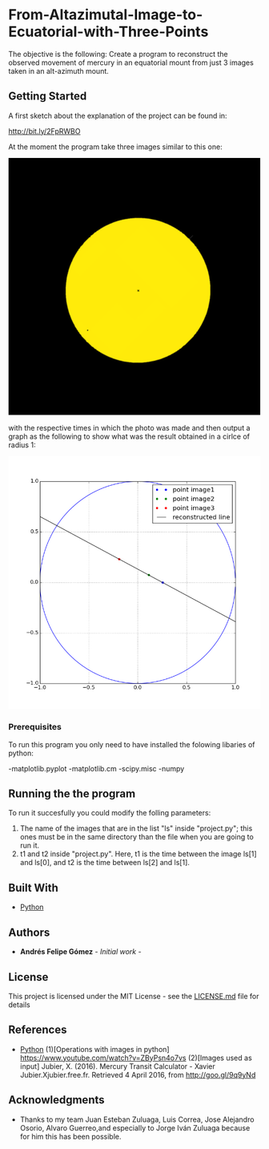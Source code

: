 # From-Altazimutal-Image-to-Ecuatorial-with-Three-Points

The objective is the following: Create a program to reconstruct the observed movement of mercury in an equatorial mount from just 3 images taken in an alt-azimuth mount. 

## Getting Started

A first sketch about the explanation of the project can be found in: 

http://bit.ly/2FpRWBO

At the moment the program take three images similar to this one: 

![alt text](Images/take1-06_40_59.png)

with the respective times in which the photo was made and then output a graph as the following to show what was the result obtained in a cirlce of radius 1:

![alt text](Images/Ejemplo1.png)

### Prerequisites

To run this program you only need to have installed the folowing libaries of python: 

-matplotlib.pyplot 
-matplotlib.cm
-scipy.misc
-numpy


## Running the the program

To run it succesfully you could modify the folling parameters: 

1. The name of the images that are in the list "ls" inside "project.py"; this ones must be in the same directory than the file when you are going to run it. 
2. t1 and t2 inside "project.py". Here, t1 is the time between the image ls[1] and ls[0], and t2 is the time between ls[2] and ls[1].


## Built With

* [Python](https://www.python.org/) 


## Authors

* **Andrés Felipe Gómez** - *Initial work* -

## License

This project is licensed under the MIT License - see the [LICENSE.md](LICENSE.md) file for details

## References

* [Python](https://www.python.org/) 
(1)[Operations with images in python] https://www.youtube.com/watch?v=ZByPsn4o7vs 
(2)[Images used as input] Jubier, X. (2016). Mercury Transit Calculator - Xavier Jubier.Xjubier.free.fr. Retrieved 4 April 2016, from http://goo.gl/9q9yNd

## Acknowledgments

* Thanks to my team Juan Esteban Zuluaga, Luis Correa, Jose Alejandro Osorio, Alvaro Guerreo,and especially to Jorge Iván Zuluaga because for him this has been possible.

